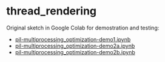 # thread_rendering

Original sketch in Google Colab for demostration and testing:

- [pil-multiprocessing_optimization-demo1.ipynb](https://colab.research.google.com/drive/1Uw7BF4XL3AvDdyhIPZipfXsytI095JJd?usp=sharing)
- [pil-multiprocessing_optimization-demo2a.ipynb](https://colab.research.google.com/drive/1_t4QQShgRAjP38Yx-APTVMNWTdrBuskb?usp=sharing)
- [pil-multiprocessing_optimization-demo2b.ipynb](https://colab.research.google.com/drive/1M5e3-2V-Om0qvn06KETtkLnavXZUN2lX?usp=sharing)
